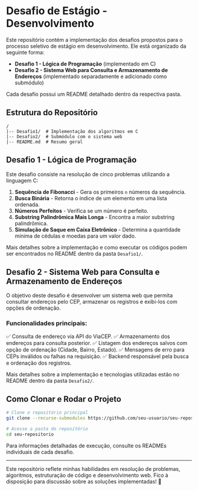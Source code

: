 # Desafio de Estágio - Desenvolvimento

Este repositório contém a implementação dos desafios propostos para o processo seletivo de estágio em desenvolvimento. Ele está organizado da seguinte forma:

- **Desafio 1 - Lógica de Programação** (implementado em C)
- **Desafio 2 - Sistema Web para Consulta e Armazenamento de Endereços** (implementado separadamente e adicionado como submódulo)

Cada desafio possui um README detalhado dentro da respectiva pasta.

## Estrutura do Repositório
```
/
|-- Desafio1/  # Implementação dos algoritmos em C
|-- Desafio2/  # Submódulo com o sistema web
|-- README.md  # Resumo geral
```

## Desafio 1 - Lógica de Programação
Este desafio consiste na resolução de cinco problemas utilizando a linguagem C:
1. **Sequência de Fibonacci** - Gera os primeiros `n` números da sequência.
2. **Busca Binária** - Retorna o índice de um elemento em uma lista ordenada.
3. **Números Perfeitos** - Verifica se um número é perfeito.
4. **Substring Palindrômica Mais Longa** - Encontra a maior substring palindrômica.
5. **Simulação de Saque em Caixa Eletrônico** - Determina a quantidade mínima de cédulas e moedas para um valor dado.

Mais detalhes sobre a implementação e como executar os códigos podem ser encontrados no README dentro da pasta `Desafio1/`.

## Desafio 2 - Sistema Web para Consulta e Armazenamento de Endereços
O objetivo deste desafio é desenvolver um sistema web que permita consultar endereços pelo CEP, armazenar os registros e exibi-los com opções de ordenação.

### Funcionalidades principais:
✅ Consulta de endereço via API do ViaCEP.
✅ Armazenamento dos endereços para consulta posterior.
✅ Listagem dos endereços salvos com opção de ordenação (Cidade, Bairro, Estado).
✅ Mensagens de erro para CEPs inválidos ou falhas na requisição.
✅ Backend responsável pela busca e ordenação dos registros.

Mais detalhes sobre a implementação e tecnologias utilizadas estão no README dentro da pasta `Desafio2/`.

## Como Clonar e Rodar o Projeto

```bash
# Clone o repositório principal
git clone --recurse-submodules https://github.com/seu-usuario/seu-repositorio.git

# Acesse a pasta do repositório
cd seu-repositorio
```

Para informações detalhadas de execução, consulte os READMEs individuais de cada desafio.

---

Este repositório reflete minhas habilidades em resolução de problemas, algoritmos, estruturação de código e desenvolvimento web. Fico à disposição para discussão sobre as soluções implementadas! 🚀

